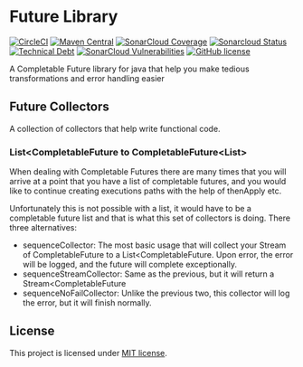 # Future Library
[![CircleCI](https://circleci.com/gh/happyharbor/future-lib.svg?style=shield)](https://circleci.com/gh/circleci/circleci-docs)
[![Maven Central](https://maven-badges.herokuapp.com/maven-central/io.happyharbor/future-library/badge.svg?gav=true)](https://maven-badges.herokuapp.com/maven-central/io.happyharbor/future-library)
[![SonarCloud Coverage](https://img.shields.io/sonar/coverage/happyharbor_future-lib?server=https%3A%2F%2Fsonarcloud.io)](https://sonarcloud.io/component_measures/metric/coverage/list?id=happyharbor_future-lib)
[![Sonarcloud Status](https://img.shields.io/sonar/quality_gate/happyharbor_future-lib?server=https%3A%2F%2Fsonarcloud.io)](https://sonarcloud.io/dashboard?id=happyharbor_future-lib)
[![Technical Debt](https://img.shields.io/sonar/tech_debt/happyharbor_future-lib?server=https%3A%2F%2Fsonarcloud.io)](https://sonarcloud.io/dashboard?id=030_n3dr)
[![SonarCloud Vulnerabilities](https://img.shields.io/sonar/violations/happyharbor_future-lib?server=https%3A%2F%2Fsonarcloud.io)](https://sonarcloud.io/component_measures/metric/security_rating/list?id=happyharbor_future-lib)
[![GitHub license](https://img.shields.io/github/license/happyharbor/future-lib)](https://github.com/happyharbor/future-lib/blob/master/LICENCE)

A Completable Future library for java that help you make tedious transformations and error handling easier

## Future Collectors
A collection of collectors that help write functional code.

### List<CompletableFuture<T> to CompletableFuture<List<T>>
When dealing with Completable Futures there are many times that you will arrive at a point that you have a list of 
completable futures, and you would like to continue creating executions paths with the help of thenApply etc. 

Unfortunately this is not possible with a list, it would have to be a completable future list and that is what this set
of collectors is doing. There three alternatives:
- sequenceCollector: The most basic usage that will collect your Stream of CompletableFuture<T> to a List<CompletableFuture<T>. 
  Upon error, the error will be logged, and the future will complete exceptionally.
- sequenceStreamCollector: Same as the previous, but it will return a Stream<CompletableFuture<T>
- sequenceNoFailCollector: Unlike the previous two, this collector will log the error, but it will finish normally.

## License
This project is licensed under [MIT license](https://www.mit.edu/~amini/LICENSE.md).